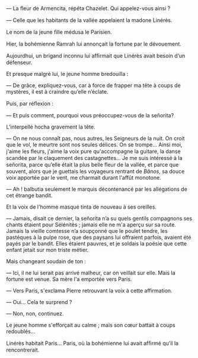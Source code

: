 — La ﬂeur de Armencita, répéta Chazelet. Qui appelez-vous ainsi ?

— Celle que les habitants de la vallée appelaient la madone Linérès.

Le nom de la jeune ﬁlle médusa le Parisien.

Hier, la bohémienne Ramrah lui annonçait la fortune par le dévouement.

Aujourdhui, un brigand inconnu lui afﬁrmait que Linérès avait besoin
d‘un défenseur.

Et presque malgré lui, le jeune homme bredouilla :

— De grâce, expliquez-vous, car à force de frapper ma tête à coups de
mystères, il est à craindre qu’elle n’éclate.

Puis, par réﬂexion :

— Et puis comment, pourquoi vous préoccupez-vous de la señorita?

L’interpellé hocha gravement la tête.

— On ne nous connaît pas, nous autres, les Seigneurs de la nuit. On croit que
le vol, le meurtre sont nos seules délices. On se trompe... Ainsi moi, j'aime
les ﬂeurs, j'aime la voix pure qu'accompagne la guitare, la danse scandée par le claquement des castagnettes... Je me suis intéressé à la señorita, parce
qu’elle était la plus belle ﬂeur de la vallée, et parce que souvent, alors que je guettais les voyageurs rentrant de _Bânos_, sa douce voix apportée par le vent, me charmait durant l'affût monotone.

— Ah ! balbutia seulement le marquis décontenancé par les allégations
de cet étrange bandit.

Et la voix de l'homme masqué tinta de nouveau à ses oreilles.

— Jamais, disait ce dernier, la señorita n’a su quels gentils compagnons
ses chants étaient pour Sélénitès ; jamais elle ne m'a aperçu sur sa route.
Jamais la vieille comtesse n’a soupçonné que le poulet tendre, les pastéques
à la pulpe rose, que des paysans lui offraient parfois, avaient été payés par
le bandit. Elles étaient pauvres, et je soldais la poésie que cette enfant jetait sur mon triste métier.

Mais changeant soudain de ton :

— Ici, il ne lui serait pas arrivé malheur, car on veillait sur elle. Mais
la fortune est venue. Sa mère l'a emportée vers Paris.

— Vers Paris, s'exclama Pierre retrouvant la voix à cette affirmation.

— Oui... Cela te surprend ?

— Non, non, continuez.

Le jeune homme s'efforçait au calme ; mais son cœur battait à coups redoublés...

Linérès habitait Paris... Paris, où la bohémienne lui avait afﬁrmé qu’il
la rencontrerait.
